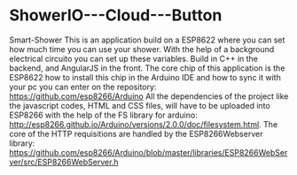 # ShowerIO---Cloud---Button
Smart-Shower This is an application build on a ESP8622 where you can set how much time you can use your shower. With the help of a background electrical circuito you can set up these variables. Build in C++ in the backend, and AngularJS in the front.  The core chip of this application is the ESP8622 how to install this chip in the Arduino IDE and how to sync it with your pc you can enter on the repository: https://github.com/esp8266/Arduino  All the dependencies of the project like the javascript codes, HTML and CSS files, will have to be uploaded into ESP8266 with the help of the FS library for arduino: http://esp8266.github.io/Arduino/versions/2.0.0/doc/filesystem.html.  The core of the HTTP requisitions are handled by the ESP8266Webserver library: https://github.com/esp8266/Arduino/blob/master/libraries/ESP8266WebServer/src/ESP8266WebServer.h
